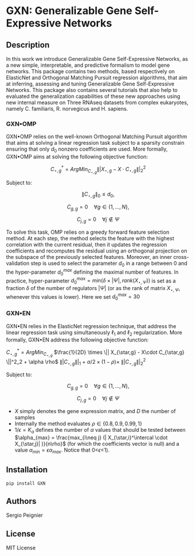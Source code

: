 # GXN: Generalizable Gene Self-Expressive Networks

## Description

In this work we introduce Generalizable Gene Self-Expressive Networks, as a new simple, interpretable, and predictive formalism to model gene networks.
This package contains two methods, based respectively on ElasticNet and Orthogonal Matching Pursuit regression algorithms, that aim at inferring, assessing and tuning Generalizable Gene Self-Expressive Networks.
This package also contains several tutorials that also help to evaluated the generalization capabilities of these new approaches using new internal measure on Three RNAseq datasets from complex eukaryotes, namely C. familiaris, R. norvegicus and H. sapiens.

### GXN•OMP

GXN•OMP relies on the well-known Orthogonal Matching Pursuit algorithm that aims at solving a linear regression task subject to a sparsity constrain ensuring that only $d_0$ nonzero coefficients are used.
More formally, GXN•OMP aims at solving the following objective function:



$$C_{\star,g}^* =  ArgMin_{C_{\star,g}} \|| X_{\star,g} - X\cdot C_{\star,g} \||^2_2$$

Subject to:

$$\|C_{\star,g}\|_0 \leq d_0,$$

$$C_{g,g} =0 \quad \forall g \in \{1, \dots,  N\},$$

$$C_{j,g} = 0 \quad \forall j \notin \Psi$$

To solve this task, OMP relies on a greedy forward feature selection method.
At each step, the method selects the feature with the highest correlation with the current residual, then it updates the regression coefficients and recomputes the residual using an orthogonal projection on the subspace of the previously selected features.
Moreover, an inner cross-validation step is used to select the parameter $d_0$ in a range between 0 and the hyper-parameter $d_0^{max}$ defining the maximal number of features.
In practice, hyper-parameter $d_0^{max} = min(\delta \times |\Psi|,  rank(X_{\star,\Psi}))$ is set as a fraction $\delta$ of the number of regulators $|\Psi|$ (or as the rank of matrix $X_{\star,\Psi}$, whenever this values is lower). Here we set $d_0^{max}=30$

### GXN•EN

GXN•EN relies in the ElasticNet regression technique, that address the linear regression task using simultaneously $\ell_1$ and $\ell_2$ regularization. More formally, GXN•EN address the following objective function:

$C_{\star,g}^* =  ArgMin_{C_{\star,g}}$     $\frac{1}{2D} \times \|| X_{\star,g} - X\cdot C_{\star,g} \||^2_2 + \alpha  \rho$  $\|| C_{\star,g} \||_1$ + $\alpha/2\times(1-\rho)\times$  $\|| C_{\star,g} \||^2_2$



Subject to:

$$C_{g,g} =0 \quad \forall g \in \{1, \dots,  N\},$$

$$C_{j,g} = 0 \quad \forall j \notin \Psi$$


+ $X$ simply denotes the gene expression matrix, and $D$ the number of samples
+ Internally the method evaluates $\rho \in \{0.8,0.9,0.99,1\}$
+ $1/\epsilon=K_{\alpha}$ defines the number of $\alpha$ values that should be tested between $\alpha_{max} = \frac{max_{i\neq j} (| X_{\star,i}^\intercal \cdot X_{\star,j}| )}{n\rho}$ (for which the coefficients vector is null) and a value $\alpha_{min} = \epsilon \alpha_{max}$. Notice that 0<$\epsilon$<1).


## Installation

`pip install GXN`

## Authors
Sergio Peignier

## License
MIT License
